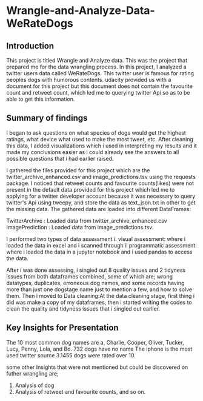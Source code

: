 # Wrangle-and-Analyze-Data-WeRateDogs

## Introduction
This project is titled Wrangle and Analyze data. This was the project that prepared me for the data wrangling process. In this project, 
I analyzed a twitter users data called WeRateDogs. This twitter user is famous for rating peoples dogs with humorous contents. udacity provided
us with a document for this project but this document does not contain the favourite count and retweet count, which led me to querying twitter Api
so as to be able to get this information.

## Summary of findings
I began to ask questions on what species of dogs would get the highest ratings, what device what used to make the most tweet, etc. After cleaning this data,
I added visualizations which i used in interpreting my results and it made my conclusions easier as i could already see the answers
to all possible questions that i had earlier raised.

 I gathered the files provided for this project which are the twitter_archive_enhanced.csv and image_predictions.tsv using the requests package. I noticed that retweet counts and favourite counts(likes) were not present in the default data provided for this project which led me to applying for a twitter developer account because it was necessary to query twitter's Api using tweepy, and store the data as text_json.txt in other to get the missing data. The gathered data are loaded into different DataFrames:

TwitterArchive : Loaded data from twitter_archive_enhanced.csv ImagePrediction : Loaded data from image_predictions.tsv.

I performed two types of data assessment 
i. visual assessment: where i loaded the data in excel and i scanned through 
ii programmatic assessment: where i loaded the data in a jupyter notebook and i used pandas to access the data.

After i was done assessing, i singled out 8 quality issues and 2 tidyness issues from both dataframes combined, some of which are; wrong datatypes, duplicates, erroneous dog names, and some records having more than just one dogstage name just to mention a few, and how to solve them. Then i moved to Data cleaning:At the data cleaning stage, first thing i did was make a copy of my dataframes, then i started writing the codes to clean the quality and tidyness issues that i singled out earlier.


## Key Insights for Presentation
The 10 most common dog names are a, Charlie, Cooper, Oliver, Tucker, Lucy, Penny, Lola, and Bo. 
732 dogs have no name
The iphone is the most used twitter source 3.1455 dogs were rated over 10.

some other Insights that were not mentioned but could be discovered on futher wrangling are;

1. Analysis of dog 
2. Analysis of retweet and favourite counts, and so on.

